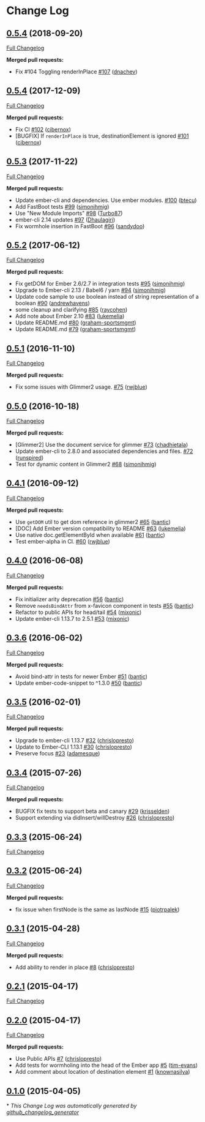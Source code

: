 # Change Log

## [0.5.4](https://github.com/yapplabs/ember-wormhole/tree/0.5.4) (2018-09-20)
[Full Changelog](https://github.com/yapplabs/ember-wormhole/compare/0.5.4...0.5.4)

**Merged pull requests:**

- Fix \#104 Toggling renderInPlace [\#107](https://github.com/yapplabs/ember-wormhole/pull/107) ([dnachev](https://github.com/dnachev))

## [0.5.4](https://github.com/yapplabs/ember-wormhole/tree/0.5.4) (2017-12-09)
[Full Changelog](https://github.com/yapplabs/ember-wormhole/compare/0.5.3...0.5.4)

**Merged pull requests:**

- Fix CI [\#102](https://github.com/yapplabs/ember-wormhole/pull/102) ([cibernox](https://github.com/cibernox))
- \[BUGFIX\] If `renderInPlace` is true, destinationElement is ignored [\#101](https://github.com/yapplabs/ember-wormhole/pull/101) ([cibernox](https://github.com/cibernox))

## [0.5.3](https://github.com/yapplabs/ember-wormhole/tree/0.5.3) (2017-11-22)
[Full Changelog](https://github.com/yapplabs/ember-wormhole/compare/0.5.2...0.5.3)

**Merged pull requests:**

- Update ember-cli and dependencies. Use ember modules. [\#100](https://github.com/yapplabs/ember-wormhole/pull/100) ([btecu](https://github.com/btecu))
- Add FastBoot tests [\#99](https://github.com/yapplabs/ember-wormhole/pull/99) ([simonihmig](https://github.com/simonihmig))
- Use "New Module Imports" [\#98](https://github.com/yapplabs/ember-wormhole/pull/98) ([Turbo87](https://github.com/Turbo87))
- ember-cli 2.14 updates [\#97](https://github.com/yapplabs/ember-wormhole/pull/97) ([Dhaulagiri](https://github.com/Dhaulagiri))
- Fix wormhole insertion in FastBoot [\#96](https://github.com/yapplabs/ember-wormhole/pull/96) ([sandydoo](https://github.com/sandydoo))

## [0.5.2](https://github.com/yapplabs/ember-wormhole/tree/0.5.2) (2017-06-12)
[Full Changelog](https://github.com/yapplabs/ember-wormhole/compare/0.5.1...0.5.2)

**Merged pull requests:**

- Fix getDOM for Ember 2.6/2.7 in integration tests [\#95](https://github.com/yapplabs/ember-wormhole/pull/95) ([simonihmig](https://github.com/simonihmig))
- Upgrade to Ember-cli 2.13 / Babel6 / yarn [\#94](https://github.com/yapplabs/ember-wormhole/pull/94) ([simonihmig](https://github.com/simonihmig))
- Update code sample to use boolean instead of string representation of a boolean [\#90](https://github.com/yapplabs/ember-wormhole/pull/90) ([andrewhavens](https://github.com/andrewhavens))
- some cleanup and clarifying [\#85](https://github.com/yapplabs/ember-wormhole/pull/85) ([raycohen](https://github.com/raycohen))
- Add note about Ember 2.10 [\#83](https://github.com/yapplabs/ember-wormhole/pull/83) ([lukemelia](https://github.com/lukemelia))
- Update README.md [\#80](https://github.com/yapplabs/ember-wormhole/pull/80) ([graham-sportsmgmt](https://github.com/graham-sportsmgmt))
- Update README.md [\#79](https://github.com/yapplabs/ember-wormhole/pull/79) ([graham-sportsmgmt](https://github.com/graham-sportsmgmt))

## [0.5.1](https://github.com/yapplabs/ember-wormhole/tree/0.5.1) (2016-11-10)
[Full Changelog](https://github.com/yapplabs/ember-wormhole/compare/0.5.0...0.5.1)

**Merged pull requests:**

- Fix some issues with Glimmer2 usage. [\#75](https://github.com/yapplabs/ember-wormhole/pull/75) ([rwjblue](https://github.com/rwjblue))

## [0.5.0](https://github.com/yapplabs/ember-wormhole/tree/0.5.0) (2016-10-18)
[Full Changelog](https://github.com/yapplabs/ember-wormhole/compare/0.4.1...0.5.0)

**Merged pull requests:**

- \[Glimmer2\] Use the document service for glimmer [\#73](https://github.com/yapplabs/ember-wormhole/pull/73) ([chadhietala](https://github.com/chadhietala))
- Update ember-cli to 2.8.0 and associated dependencies and files. [\#72](https://github.com/yapplabs/ember-wormhole/pull/72) ([runspired](https://github.com/runspired))
- Test for dynamic content in Glimmer2 [\#68](https://github.com/yapplabs/ember-wormhole/pull/68) ([simonihmig](https://github.com/simonihmig))

## [0.4.1](https://github.com/yapplabs/ember-wormhole/tree/0.4.1) (2016-09-12)
[Full Changelog](https://github.com/yapplabs/ember-wormhole/compare/0.4.0...0.4.1)

**Merged pull requests:**

- Use `getDOM` util to get dom reference in glimmer2 [\#65](https://github.com/yapplabs/ember-wormhole/pull/65) ([bantic](https://github.com/bantic))
- \[DOC\] Add Ember version compatibility to README [\#63](https://github.com/yapplabs/ember-wormhole/pull/63) ([lukemelia](https://github.com/lukemelia))
- Use native doc.getElementById when available [\#61](https://github.com/yapplabs/ember-wormhole/pull/61) ([bantic](https://github.com/bantic))
- Test ember-alpha in CI. [\#60](https://github.com/yapplabs/ember-wormhole/pull/60) ([rwjblue](https://github.com/rwjblue))

## [0.4.0](https://github.com/yapplabs/ember-wormhole/tree/0.4.0) (2016-06-08)
[Full Changelog](https://github.com/yapplabs/ember-wormhole/compare/0.3.6...0.4.0)

**Merged pull requests:**

- Fix initializer arity deprecation [\#56](https://github.com/yapplabs/ember-wormhole/pull/56) ([bantic](https://github.com/bantic))
- Remove `needsBindAttr` from x-favicon component in tests [\#55](https://github.com/yapplabs/ember-wormhole/pull/55) ([bantic](https://github.com/bantic))
- Refactor to public APIs for head/tail [\#54](https://github.com/yapplabs/ember-wormhole/pull/54) ([mixonic](https://github.com/mixonic))
- Update ember-cli 1.13.7 to 2.5.1 [\#53](https://github.com/yapplabs/ember-wormhole/pull/53) ([mixonic](https://github.com/mixonic))

## [0.3.6](https://github.com/yapplabs/ember-wormhole/tree/0.3.6) (2016-06-02)
[Full Changelog](https://github.com/yapplabs/ember-wormhole/compare/0.3.5...0.3.6)

**Merged pull requests:**

- Avoid bind-attr in tests for newer Ember [\#51](https://github.com/yapplabs/ember-wormhole/pull/51) ([bantic](https://github.com/bantic))
- Update ember-code-snippet to ^1.3.0 [\#50](https://github.com/yapplabs/ember-wormhole/pull/50) ([bantic](https://github.com/bantic))

## [0.3.5](https://github.com/yapplabs/ember-wormhole/tree/0.3.5) (2016-02-01)
[Full Changelog](https://github.com/yapplabs/ember-wormhole/compare/0.3.4...0.3.5)

**Merged pull requests:**

- Upgrade to ember-cli 1.13.7 [\#32](https://github.com/yapplabs/ember-wormhole/pull/32) ([chrislopresto](https://github.com/chrislopresto))
- Update to Ember-CLI 1.13.1 [\#30](https://github.com/yapplabs/ember-wormhole/pull/30) ([chrislopresto](https://github.com/chrislopresto))
- Preserve focus [\#23](https://github.com/yapplabs/ember-wormhole/pull/23) ([adamesque](https://github.com/adamesque))

## [0.3.4](https://github.com/yapplabs/ember-wormhole/tree/0.3.4) (2015-07-26)
[Full Changelog](https://github.com/yapplabs/ember-wormhole/compare/0.3.3...0.3.4)

**Merged pull requests:**

- BUGFIX fix tests to support beta and canary [\#29](https://github.com/yapplabs/ember-wormhole/pull/29) ([krisselden](https://github.com/krisselden))
- Support extending via didInsert/willDestroy [\#26](https://github.com/yapplabs/ember-wormhole/pull/26) ([chrislopresto](https://github.com/chrislopresto))

## [0.3.3](https://github.com/yapplabs/ember-wormhole/tree/0.3.3) (2015-06-24)
[Full Changelog](https://github.com/yapplabs/ember-wormhole/compare/0.3.2...0.3.3)

## [0.3.2](https://github.com/yapplabs/ember-wormhole/tree/0.3.2) (2015-06-24)
[Full Changelog](https://github.com/yapplabs/ember-wormhole/compare/0.3.1...0.3.2)

**Merged pull requests:**

- fix issue when firstNode is the same as lastNode [\#15](https://github.com/yapplabs/ember-wormhole/pull/15) ([piotrpalek](https://github.com/piotrpalek))

## [0.3.1](https://github.com/yapplabs/ember-wormhole/tree/0.3.1) (2015-04-28)
[Full Changelog](https://github.com/yapplabs/ember-wormhole/compare/0.2.1...0.3.1)

**Merged pull requests:**

- Add ability to render in place [\#8](https://github.com/yapplabs/ember-wormhole/pull/8) ([chrislopresto](https://github.com/chrislopresto))

## [0.2.1](https://github.com/yapplabs/ember-wormhole/tree/0.2.1) (2015-04-17)
[Full Changelog](https://github.com/yapplabs/ember-wormhole/compare/0.2.0...0.2.1)

## [0.2.0](https://github.com/yapplabs/ember-wormhole/tree/0.2.0) (2015-04-17)
[Full Changelog](https://github.com/yapplabs/ember-wormhole/compare/0.1.0...0.2.0)

**Merged pull requests:**

- Use Public APIs [\#7](https://github.com/yapplabs/ember-wormhole/pull/7) ([chrislopresto](https://github.com/chrislopresto))
- Add tests for wormholing into the head of the Ember app [\#5](https://github.com/yapplabs/ember-wormhole/pull/5) ([tim-evans](https://github.com/tim-evans))
- Add comment about location of destination element [\#1](https://github.com/yapplabs/ember-wormhole/pull/1) ([knownasilya](https://github.com/knownasilya))

## [0.1.0](https://github.com/yapplabs/ember-wormhole/tree/0.1.0) (2015-04-05)


\* *This Change Log was automatically generated by [github_changelog_generator](https://github.com/skywinder/Github-Changelog-Generator)*